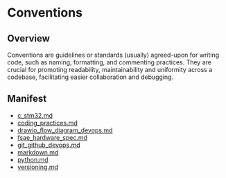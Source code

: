 # Conventions

## Overview

Conventions are guidelines or standards (usually) agreed-upon for writing code,
such as naming, formatting, and commenting practices. They are crucial for
promoting readability, maintainability and uniformity across a codebase,
facilitating easier collaboration and debugging.

## Manifest

- [c_stm32.md](c_stm32.md)
- [coding_practices.md](coding_practices.md)
- [drawio_flow_diagram_devops.md](drawio_flow_diagram_devops.md)
- [fsae_hardware_spec.md](fsae_hardware_spec.md)
- [git_github_devops.md](git_github_devops.md)
- [markdown.md](markdown.md)
- [python.md](python.md)
- [versioning.md](versioning.md)
